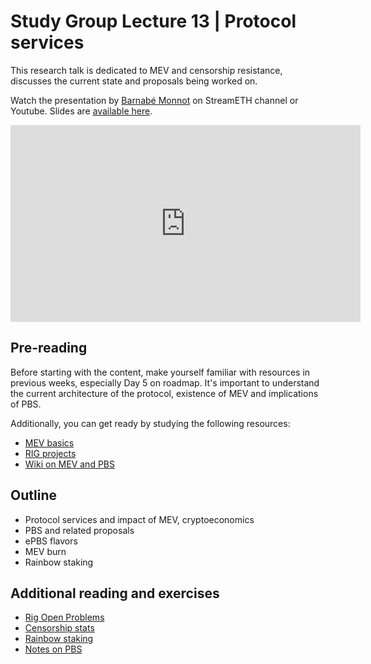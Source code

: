 # Study Group Lecture 13 | Protocol services

This research talk is dedicated to MEV and censorship resistance, discusses the current state and proposals being worked on. 

Watch the presentation by [Barnabé Monnot](https://twitter.com/barnabemonnot) on StreamETH channel or Youtube. Slides are [available here](https://github.com/eth-protocol-fellows/protocol-studies/blob/main/docs/eps/presentations/week8-research.pdf). 

<iframe width="560" height="315" src="https://www.youtube.com/embed/hhYTtQ-GU1s?si=569qf27XN7l4ZL1Q" title="YouTube video player" frameborder="0" allow="accelerometer; autoplay; clipboard-write; encrypted-media; gyroscope; picture-in-picture; web-share" referrerpolicy="strict-origin-when-cross-origin" allowfullscreen></iframe>

## Pre-reading

Before starting with the content, make yourself familiar with resources in previous weeks, especially Day 5 on roadmap. It's important to understand the current architecture of the protocol, existence of MEV and implications of PBS.

Additionally, you can get ready by studying the following resources:

- [MEV basics](https://ethereum.org/en/developers/docs/mev/)
- [RIG projects](https://rig.ethereum.org/)
- [Wiki on MEV and PBS](https://github.com/eth-protocol-fellows/protocol-studies/tree/pbs/docs/wiki/research/PBS)

## Outline

- Protocol services and impact of MEV, cryptoeconomics
- PBS and related proposals 
- ePBS flavors
- MEV burn
- Rainbow staking 
   
## Additional reading and exercises 

- [Rig Open Problems](https://efdn.notion.site/RIG-Open-Problems-ROPs-c11382c213f949a4b89927ef4e962adf)
- [Censorship stats](https://dotpics.info/)
- [Rainbow staking](https://ethresear.ch/t/unbundling-staking-towards-rainbow-staking/)
- [Notes on PBS](https://barnabe.substack.com/p/pbs)